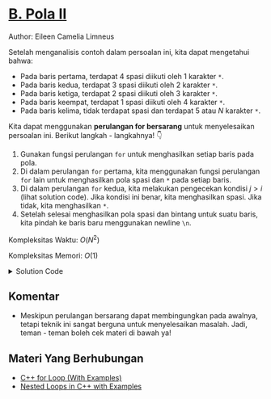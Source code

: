 # [B. Pola II](https://tlx.toki.id/courses/basic/chapters/07/problems/B)

Author: Eileen Camelia Limneus

Setelah menganalisis contoh dalam persoalan ini, kita dapat mengetahui bahwa:

- Pada baris pertama, terdapat $4$ spasi diikuti oleh $1$ karakter `*`.
- Pada baris kedua, terdapat $3$ spasi diikuti oleh $2$ karakter `*`.
- Pada baris ketiga, terdapat $2$ spasi diikuti oleh $3$ karakter `*`.
- Pada baris keempat, terdapat $1$ spasi diikuti oleh $4$ karakter `*`.
- Pada baris kelima, tidak terdapat spasi dan terdapat $5$ atau $N$ karakter `*`.

Kita dapat menggunakan **perulangan for bersarang** untuk menyelesaikan persoalan ini. Berikut langkah - langkahnya! 👇

1. Gunakan fungsi perulangan `for` untuk menghasilkan setiap baris pada pola.
2. Di dalam perulangan `for` pertama, kita menggunakan fungsi perulangan `for` lain untuk menghasilkan pola spasi dan `*` pada setiap baris.
3. Di dalam perulangan `for` kedua, kita melakukan pengecekan kondisi $j > i$ (lihat solution code). Jika kondisi ini benar, kita menghasilkan spasi. Jika tidak, kita menghasilkan `*`.
4. Setelah selesai menghasilkan pola spasi dan bintang untuk suatu baris, kita pindah ke baris baru menggunakan newline `\n`. 

Kompleksitas Waktu: $O(N^2)$

Kompleksitas Memori: $O(1)$

<details>
  <summary>Solution Code</summary>

```c++
#include <bits/stdc++.h>
using namespace std;

int main() {
  int n;
  cin >> n;

  for (int i = 1; i <= n; i++) {
    for (int j = n; j >= 1; j--) {
      if (j > i) {
        cout << " ";
      } else {
        cout << "*";
      }
    }
    cout << "\n";
  }
}
```
</details>

## Komentar
    
- Meskipun perulangan bersarang dapat membingungkan pada awalnya, tetapi teknik ini sangat berguna untuk menyelesaikan masalah. Jadi, teman - teman boleh cek materi di bawah ya!

## Materi Yang Berhubungan
    
- [C++ for Loop (With Examples)](https://www.geeksforgeeks.org/cpp-for-loop/)
- [Nested Loops in C++ with Examples](https://www.geeksforgeeks.org/nested-loops-in-c-with-examples-2/)
